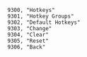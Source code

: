﻿```text
9300, "Hotkeys"
9301, "Hotkey Groups"
9302, "Default Hotkeys"
9303, "Change"
9304, "Clear"
9305, "Reset"
9306, "Back"
```